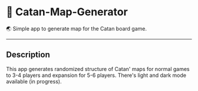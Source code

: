 # 🏰 Catan-Map-Generator

🌏 Simple app to generate map for the Catan board game.

---

## Description

This app generates randomized structure of Catan' maps for normal games to 3-4 players and expansion for 5-6 players. There's light and dark mode available (in progress).
